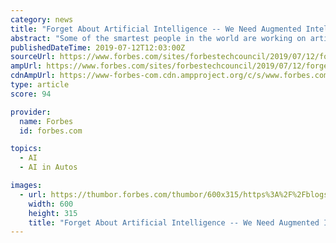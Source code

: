 ```yaml
---
category: news
title: "Forget About Artificial Intelligence -- We Need Augmented Intelligence"
abstract: "Some of the smartest people in the world are working on artificial intelligence (AI), but they’re ... One of the most talked-about AI applications of the future is the self-driving car. Ride-hailing companies like Uber and Lyft, tech giants like Google ..."
publishedDateTime: 2019-07-12T12:03:00Z
sourceUrl: https://www.forbes.com/sites/forbestechcouncil/2019/07/12/forget-about-artificial-intelligence-we-need-augmented-intelligence/
ampUrl: https://www.forbes.com/sites/forbestechcouncil/2019/07/12/forget-about-artificial-intelligence-we-need-augmented-intelligence/amp/
cdnAmpUrl: https://www-forbes-com.cdn.ampproject.org/c/s/www.forbes.com/sites/forbestechcouncil/2019/07/12/forget-about-artificial-intelligence-we-need-augmented-intelligence/amp/
type: article
score: 94

provider:
  name: Forbes
  id: forbes.com

topics:
  - AI
  - AI in Autos

images:
  - url: https://thumbor.forbes.com/thumbor/600x315/https%3A%2F%2Fblogs-images.forbes.com%2Fforbestechcouncil%2Ffiles%2F2019%2F07%2Fa-6-2-500x500.jpg
    width: 600
    height: 315
    title: "Forget About Artificial Intelligence -- We Need Augmented Intelligence"
---
```

